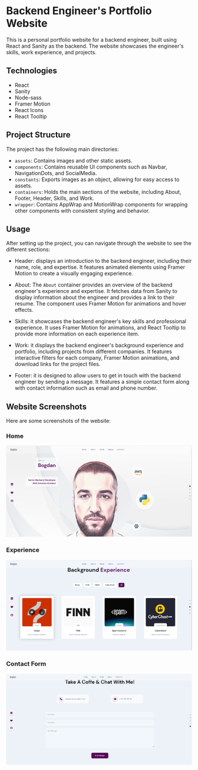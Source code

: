 # Backend Engineer's Portfolio Website

This is a personal portfolio website for a backend engineer, built using React and Sanity as the backend. The website showcases the engineer's skills, work experience, and projects.

## Technologies

- React
- Sanity
- Node-sass
- Framer Motion
- React Icons
- React Tooltip

## Project Structure

The project has the following main directories:

- `assets`: Contains images and other static assets.
- `components`: Contains reusable UI components such as Navbar, NavigationDots, and SocialMedia.
- `constants`: Exports images as an object, allowing for easy access to assets.
- `containers`: Holds the main sections of the website, including About, Footer, Header, Skills, and Work.
- `wrapper`: Contains AppWrap and MotionWrap components for wrapping other components with consistent styling and behavior.

## Usage

After setting up the project, you can navigate through the website to see the different sections:

- Header: displays an introduction to the backend engineer, including their name, role, and expertise. It features animated elements using Framer Motion to create a visually engaging experience.
- About: The `About` container provides an overview of the backend engineer's experience and expertise. It fetches data from Sanity to display information about the engineer and provides a link to their resume. The component uses Framer Motion for animations and hover effects.
- Skills: it showcases the backend engineer's key skills and professional experience. It uses Framer Motion for animations, and React Tooltip to provide more information on each experience item.
- Work: it displays the backend engineer's background experience and portfolio, including projects from different companies. It features interactive filters for each company, Framer Motion animations, and download links for the project files.

- Footer: it is designed to allow users to get in touch with the backend engineer by sending a message. It features a simple contact form along with contact information such as email and phone number.

## Website Screenshots

Here are some screenshots of the website:

### Home

![Home](/src/assets/github/home.jpg)

### Experience

![Experience](/src/assets/github/experience.jpg)

### Contact Form

![Contact Form](/src/assets/github/form.jpg)


